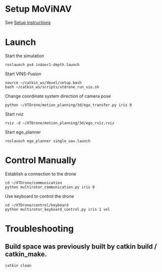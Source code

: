 # Setup MoViNAV
See [Setup Instructions](/setup.md)

# Launch
Start the simulation
```
roslaunch px4 indoor1-depth.launch
```

Start VINS-Fusion
```
source ~/catkin_ws/devel/setup.bash
bash ~/catkin_ws/scripts/xtdrone_run_vio.sh
```

Change coordinate system direction of camera pose
```
python ~/XTDrone/motion_planning/3d/ego_transfer.py iris 0
```

Start rviz
```
rviz -d ~/XTDrone/motion_planning/3d/ego_rviz.rviz
```

Start ego_planner
```
roslaunch ego_planner single_uav.launch 
```

# Control Manually
Establish a connection to the drone
```
cd ~/XTDrone/communication
python multirotor_communication.py iris 0 
```

Use keyboard to control the drone
```
cd ~/XTDrone/control/keyboard
python multirotor_keyboard_control.py iris 1 vel
```

# Troubleshooting
## Build space was previously built by catkin build / catkin_make.
```
catkin clean
```